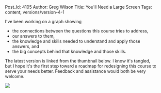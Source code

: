 Post_Id: 4105
Author: Greg Wilson
Title: You'll Need a Large Screen
Tags: content, versions/version-4-1

<p>I've been working on a graph showing</p>
<ul>
<li>the connections between the questions this course tries to address,</li>
<li>our answers to them,</li>
<li>the knowledge and skills needed to understand and apply those answers, and</li>
<li>the big concepts behind that knowledge and those skills.</li>
</ul>
<p>The latest version is linked from the thumbnail below.  I know it's tangled, but I hope it's the first step toward a roadmap for redesigning this course to serve your needs better.  Feedback and assistance would both be very welcome.</p>
<p><img src="|filename|/files/2011/03/course1-275x300.png" /></p>
